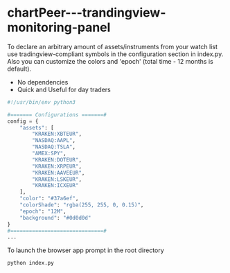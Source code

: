 # chartPeer---trandingview-monitoring-panel
To declare an arbitrary amount of assets/instruments from your watch list use tradingview-compliant
symbols in the configuration section in index.py. Also you can customize the colors and 'epoch' (total time - 12 months is default).
- No dependencies
- Quick and Useful for day traders

```python
#!/usr/bin/env python3

#======= Configurations =======#
config = {
    "assets": [
        "KRAKEN:XBTEUR",
        "NASDAQ:AAPL",
        "NASDAQ:TSLA",
        "AMEX:SPY",
        "KRAKEN:DOTEUR",
        "KRAKEN:XRPEUR",
        "KRAKEN:AAVEEUR",
        "KRAKEN:LSKEUR",
        "KRAKEN:ICXEUR"
    ],
    "color": "#37a6ef",
    "colorShade": "rgba(255, 255, 0, 0.15)",
    "epoch": "12M",
    "background": "#0d0d0d"
}
#==============================#
...
```
To launch the browser app prompt in the root directory
```python 
python index.py
```
